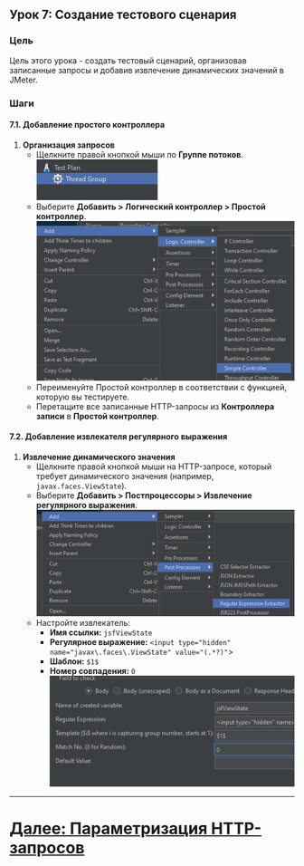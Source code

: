 ## Урок 7: Создание тестового сценария

### Цель
Цель этого урока - создать тестовый сценарий, организовав записанные запросы и добавив извлечение динамических значений в JMeter.

### Шаги

#### 7.1. Добавление простого контроллера
1. **Организация запросов**
   - Щелкните правой кнопкой мыши по **Группе потоков**.
     <br>![thread-group-icon.png](../../../srcs/jmeter/thread-group-icon.png)
   - Выберите **Добавить > Логический контроллер > Простой контроллер**.
     <br>![new-simple-controller-button.png](../../../srcs/jmeter/new-simple-controller-button.png)
   - Переименуйте Простой контроллер в соответствии с функцией, которую вы тестируете.
   - Перетащите все записанные HTTP-запросы из **Контроллера записи** в **Простой контроллер**.

#### 7.2. Добавление извлекателя регулярного выражения
1. **Извлечение динамического значения**
   - Щелкните правой кнопкой мыши на HTTP-запросе, который требует динамического значения (например, `javax.faces.ViewState`).
   - Выберите **Добавить > Постпроцессоры > Извлечение регулярного выражения**.
     <br>![new-regular-expression-button.png](../../../srcs/jmeter/new-regular-expression-button.png)
   - Настройте извлекатель:
      - **Имя ссылки:** `jsfViewState`
      - **Регулярное выражение:** `<input type="hidden" name="javax\.faces\.ViewState" value="(.*?)"`>
      - **Шаблон:** `$1$`
      - **Номер совпадения:** `0`
      <br>![regular-expression-extractor-fields.png](../../../srcs/jmeter/regular-expression-extractor-fields.png)

---

# [Далее: Параметризация HTTP-запросов](parameterizing-http-requests.md)
